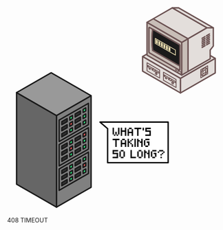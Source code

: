 <div class="section">
  <div class="ctn">
    <svg xmlns:rdf="http://www.w3.org/1999/02/22-rdf-syntax-ns#" xmlns="http://www.w3.org/2000/svg" height="800" width="800" version="1.1" xmlns:cc="http://creativecommons.org/ns#" xmlns:xlink="http://www.w3.org/1999/xlink" viewBox="0 0 800 800.00001" xmlns:dc="http://purl.org/dc/elements/1.1/">
                <g transform="matrix(.79708 0 0 .79838 32.505 266.5)">
                    <g id="arm">
                        <g id="pointer" transform="matrix(0,1,-1,0,411.08,-136.64)">
                            <path stroke-linejoin="round" style="color-rendering:auto;color:#000000;isolation:auto;mix-blend-mode:normal;shape-rendering:auto;solid-color:#000000;image-rendering:auto"
                                d="m493.75 165.67v-2.5254h-15.152v-5.0507h-7.3236v-39.648h7.3236v-5.0508h5.0508v-5.0507h10.102v-5.0508h9.849v-5.0508h5.0508v-4.7982h9.849v9.5965h-5.0508v5.04l-4.9876 0.068-4.9877 0.069v5.0507l27.464 0.064 27.464 0.064v9.8467h-44.952v5.0508h19.95v9.849h-19.95v5.3033h14.9v9.5964h-19.951v5.3033h15.152v4.7982h-5.0507v5.0508h-24.748v-2.5254z"
                                stroke="#ffffff" stroke-width="1.2535" fill="#ffffff" />
                            <path d="m563.86 113.11h-5v10h5v-10zm-5 10h-45v5h20v10h5v-10h20v-5zm-25 15h-20v5h15v10h5v-15zm-5 15h-20v5h15v5h5v-10zm-5 10h-5v5h5v-5zm-5 5h-25v5h25v-5zm-25 0v-5h-15v5h15zm-15-5v-5h-10v-40h10v-5h5v-5h-10v5h-10v50h15zm5-55h10v-5h-10v5zm10-5h10v-5h-10v5zm10-5h5v-5h-5v5zm5-5h10v-5h-10v5zm10 0v10h5v-10h-5zm0 10h-5v5h-10v5h55v-5h-40v-5z"
                                style="color-rendering:auto;color:#000000;isolation:auto;mix-blend-mode:normal;shape-rendering:auto;solid-color:#000000;image-rendering:auto"
                                fill="#1a1a1a" />
                        </g>
                        <g id="fist" transform="matrix(0,1,-1,0,411.08,-136.64)">
                            <path stroke-linejoin="round" style="color-rendering:auto;color:#000000;isolation:auto;mix-blend-mode:normal;shape-rendering:auto;solid-color:#000000;image-rendering:auto"
                                d="m473.91 118.45h5v-5h5v-5h10v-5h10v-5h5v-5h9.5v9.5h-5v5h-10.052l0.1511 2.625 0.1511 2.625 12.375 0.1337 12.375 0.1337v9.4826h-15.052l0.1511 2.625 0.1511 2.625 9.875 0.1355 9.875 0.1356v9.4789h-20.052l0.1511 2.625 0.1511 2.625 7.375 0.1383 7.375 0.1384v9.4733h-20.052l0.1511 2.625 0.1511 2.625 7.375 0.1383 7.375 0.1384v4.4733h-5v5h-24.5v-5h-15v-5h-10v-39.5h5z"
                                stroke="#ffffff" stroke-width="1.2535" fill="#ffffff" />
                            <path d="m538.86 128.11h-5v10h5v-10zm-5 10h-20v5h15v10h5v-15zm-5 15h-20v5h15v5h5v-10zm-5 10h-5v5h5v-5zm-5 5h-25v5h25v-5zm-25 0v-5h-15v5h15zm-15-5v-5h-10v-40h10v-5h5v-5h-10v5h-10v50h15zm5-55h10v-5h-10v5zm10-5h10v-5h-10v5zm10-5h5v-5h-5v5zm5-5h10v-5h-10v5zm10 0v10h5v-10h-5zm0 10h-5v5h-10v5h25v-5h-10v-5zm10 10v10h-15v5h20v-15h-5z"
                                style="color-rendering:auto;color:#000000;isolation:auto;mix-blend-mode:normal;shape-rendering:auto;solid-color:#000000;image-rendering:auto"
                                fill="#1a1a1a" />
                        </g>
                        <g stroke-linejoin="round" transform="matrix(0,1,-1,0,411.08,-136.64)" stroke="#1a1a1a"
                            stroke-width="6.2676">
                            <rect id="sleeve" style="color-rendering:auto;color:#000000;isolation:auto;mix-blend-mode:normal;shape-rendering:auto;solid-color:#000000;image-rendering:auto"
                                transform="rotate(90)" height="195" width="55" y="-468.86" x="109.72" fill="#808080" />
                            <rect id="band" style="color-rendering:auto;color:#000000;isolation:auto;mix-blend-mode:normal;shape-rendering:auto;solid-color:#000000;image-rendering:auto"
                                height="55" width="20" y="109.81" x="432.2" fill="#a05a2c" />
                            <g id="face">
                                <circle id="case" style="color-rendering:auto;color:#000000;isolation:auto;mix-blend-mode:normal;shape-rendering:auto;solid-color:#000000;image-rendering:auto"
                                    cy="137.31" cx="442.33" r="20" fill="#ffffff" />
                                <path id="dial" style="color-rendering:auto;color:#000000;isolation:auto;mix-blend-mode:normal;shape-rendering:auto;solid-color:#000000;image-rendering:auto"
                                    d="m450.11 145.09a11.001 11.001 0 0 1 -11.988 2.3844 11.001 11.001 0 0 1 -6.7913 -10.164 11.001 11.001 0 0 1 6.7913 -10.164 11.001 11.001 0 0 1 11.988 2.3844"
                                    stroke-linecap="round" fill="none" />
                            </g>
                        </g>
                    </g>
                    <g stroke-linejoin="round" fill-rule="evenodd" stroke="#1a1a1a" stroke-width="6.2676">
                        <path d="m347.5 108.61v424.44l-160.18 91.962v-424.44z" fill="#808080" />
                        <path d="m187.32 200.57-184.82-106.11v424.44l184.82 106.11v-424.44" fill="#666666" />
                        <path d="m347.5 108.61-184.82-106.11-160.18 91.962 184.82 106.11 160.18-91.96" stroke-width="6.2678"
                            fill="#999999" />
                        <g id="a" stroke-linejoin="round" stroke-width="6.2676" stroke="#1a1a1a">
                            <g fill="#2aff80" fill-rule="evenodd">
                                <path d="m322.86 165.2v14.148l-12.322 7.0743v-14.148z" stroke-width="6.2676" />
                                <path d="m322.86 193.5v14.148l-12.322 7.0742v-14.148z" stroke-width="6.2676" />
                                <path d="m322.86 221.79v14.148l-12.322 7.0742v-14.148z" stroke-width="6.2676" />
                                <path d="m261.25 200.57v14.148l-12.322 7.0739v-14.148z" stroke-width="6.2676" />
                                <path d="m261.25 228.87v14.148l-12.322 7.0738v-14.148z" stroke-width="6.2676" />
                                <path d="m261.25 257.16v14.148l-12.322 7.0738v-14.148z" stroke-width="6.2676" />
                            </g>
                            <path d="m335.18 143.98v99.037l-135.54 77.814v-99.037z" stroke-width="6.2676" fill="none" />
                            <g fill="#333333" fill-rule="evenodd">
                                <path d="m236.61 271.31v14.148l-24.643 14.148v-14.148z" stroke-width="6.2676" />
                                <path d="m298.21 179.35v14.148l-24.643 14.148v-14.148z" stroke-width="6.2676" />
                                <path d="m298.21 207.65v14.148l-24.643 14.148v-14.148z" stroke-width="6.2676" />
                                <path d="m298.21 235.94v14.148l-24.643 14.148v-14.148z" stroke-width="6.2676" />
                                <path d="m236.61 214.72v14.148l-24.643 14.148v-14.148z" stroke-width="6.2676" />
                                <path d="m236.61 243.02v14.148l-24.643 14.148v-14.148z" stroke-width="6.2676" />
                            </g>
                        </g>
                    </g>
                    <use xlink:href="#a" transform="translate(-4.5832e-6,113.18)" height="100%" width="100%" y="0" x="0" />
                    <use xlink:href="#a" transform="translate(-4.5832e-6,226.37)" height="100%" width="100%" y="0" x="0" />
                    <g stroke-linejoin="round" fill-rule="evenodd" stroke="#1a1a1a" stroke-width="6.2676" fill="#ff5555">
                        <path d="m261.25 228.87v14.148l-12.322 7.0738v-14.148z" />
                        <path d="m261.25 342.05v14.148l-12.322 7.0738v-14.148z" />
                        <path d="m322.86 278.38v14.148l-12.322 7.0738v-14.148z" />
                        <path d="m322.86 419.87v14.148l-12.322 7.0738v-14.148z" />
                    </g>
                </g>
                <g fill-rule="evenodd" transform="matrix(.75933 0 0 .75983 497.63 26.367)">
                    <g stroke-width="1.3165" stroke="#6c5353">
                        <g stroke-linejoin="round" stroke-width="1.3165">
                            <g fill="#e3dedb">
                                <g stroke-width="6.5826">
                                    <path d="m2.5 239.9 168.77-97.44 184.12 106.3-168.77 97.44z" />
                                    <path d="m2.5 239.9v70.866l184.12 106.3v-70.866z" />
                                    <path d="m355.39 248.76-168.77 97.441v70.866l168.77-97.441z" />
                                </g>
                                <path d="m285.06 304.11v38.976l33.755-19.488v-38.976z" stroke-width="3.9496" />
                            </g>
                            <path d="m291.2 307.66c-4.1338 7.16-7.16 20.669 0 24.803 7.16 4.1339 17.346-5.2415 21.48-12.402 4.1339-7.1601 7.1601-20.669 0-24.803-7.1601-4.1339-17.346 5.2415-21.48 12.402z"
                                stroke-width="3.9496" fill="#c8beb7" />
                            <g stroke-width="3.9496" fill="#e3dedb">
                                <path d="m297.34 311.2c-1.7716 3.0686-3.0686 8.8582 0 10.63 3.0686 1.7717 7.4341-2.2463 9.2058-5.3149s3.0686-8.8583 0-10.63-7.4341 2.2464-9.2058 5.315z" />
                                <path d="m297.34 321.83-6.3872 10.408" />
                                <path d="m306.54 316.52 5.8872 3.3215" />
                                <path d="m306.54 305.89 5.8872-10.852" />
                                <path d="m297.34 311.2-6.3872-3.765" />
                            </g>
                        </g>
                        <g id="floppy-drive" fill-rule="evenodd" transform="translate(-157.44,-155.68)" stroke="#6c5353"
                            stroke-width="1.3165">
                            <g stroke-linejoin="round">
                                <path d="m181.42 425.69v38.976l61.372 35.433v-38.976z" stroke-width="3.9496" fill="#e3dedb" />
                                <path d="m184.49 445.18 21.48 12.402v3.5433l12.274 7.0866v-3.5433l21.48 12.402v-7.0866l-55.235-31.89z"
                                    stroke-width="3.2913" fill="#c8beb7" />
                                <path d="m190.62 452.27v3.5433l6.1372 3.5433v-3.5433z" stroke-width="2.633" fill="#afe9af" />
                            </g>
                            <g stroke-linejoin="round" stroke-width="1.3165" fill="#c8beb7">
                                <path d="m221.31 473.53v7.0867l6.1372 3.5433v-7.0866z" stroke-width="2.633" />
                                <path d="m221.31 473.53 3.0686-1.7717 6.1372 3.5434-3.0686 1.7716z" stroke-width="2.633" />
                                <path d="m227.45 484.16 3.0686-1.7716v-7.0866l-3.0686 1.7716z" stroke-width="2.633" />
                                <path d="m184.49 445.18 6.1372-3.5433-6.1372-3.5433z" stroke-width="3.2913" />
                                <path d="m205.97 457.58 6.1372-3.5433 3.0686 1.7717-9.2058 5.3149z" stroke-width="3.2913" />
                            </g>
                            <path d="m218.24 464.67 6.1372-3.5433" stroke-width="3.2913" fill="#e3dedb" />
                        </g>
                        <g stroke-width="6.5826" fill="#c8beb7">
                            <g stroke-linejoin="round">
                                <path d="m23.98 73.366v159.45l168.77 97.441v-159.45z" />
                                <path d="m223.44 153.09-30.686 17.716v159.45l30.686-17.716z" />
                                <path d="m23.98 73.366 168.77 97.444 30.69-17.72-168.77-97.44z" />
                            </g>
                            <path d="m33.186 99.941v116.93c0 2.0457 1.2969 4.2921 3.0686 5.315l144.22 83.268c1.0229 0.5905 3.0686-0.5906 3.0686-1.7717v-116.93c0-2.0457-1.2969-4.2921-3.0686-5.315l-144.22-83.274c-1.028-0.59-3.074 0.591-3.074 1.772z" />
                        </g>
                        <g stroke-linejoin="round">
                            <g stroke-width="6.5826" fill="#e3dedb">
                                <path d="m54.666 55.65 92.054-53.15 168.78 97.441-92.06 53.149z" />
                                <path d="m315.5 99.941h30.686l-168.77-97.441h-30.69z" />
                                <path d="m223.44 312.54 107.4-62.008v-42.52l15.343-19.488v-88.583h-30.686l-92.058 53.15z" />
                            </g>
                            <path d="m174.34 307.22v10.63l15.343 8.8582v-10.63z" stroke-width="3.9496" fill="#c8beb7" />
                            <path d="m162.07 301.91v3.5433l6.1372 3.5433v-3.5433z" stroke-width="2.633" fill="#ff5555" />
                            <g stroke-width="3.2913" fill="#c8beb7">
                                <path d="m290.95 149.55c-1.0229 0.5905-1.0229 4.1338 0 3.5433l15.343-8.8583c1.0229-0.5905 1.0229-4.1338 0-3.5433z" />
                                <path d="m312.43 137.15c-1.0229 0.5905-1.0229 4.1339 0 3.5433l15.343-8.8583c1.0229-0.5905 1.0229-4.1338 0-3.5433z" />
                                <path d="m291.5 158.03c-1.0229 0.5905-1.0229 4.1338 0 3.5433l15.343-8.8583c1.0229-0.5906 1.0229-4.1339 0-3.5433z" />
                                <path d="m312.98 145.63c-1.0229 0.5905-1.0229 4.1338 0 3.5433l15.343-8.8583c1.0229-0.5905 1.0229-4.1338 0-3.5433z" />
                                <path d="m290.73 167.33c-1.0229 0.5906-1.0229 4.1339 0 3.5434l15.343-8.8583c1.0229-0.5906 1.0229-4.1339 0-3.5433z" />
                                <path d="m312.21 154.93c-1.0229 0.5905-1.0229 4.1338 0 3.5433l15.343-8.8583c1.0229-0.5905 1.0229-4.1338 0-3.5433z" />
                                <path d="m291.28 175.81c-1.0229 0.5906-1.0229 4.1339 0 3.5433l15.343-8.8582c1.0229-0.5906 1.0229-4.1339 0-3.5433z" />
                                <path d="m312.76 163.41c-1.0229 0.5906-1.0229 4.1339 0 3.5434l15.343-8.8583c1.0229-0.5906 1.0229-4.1339 0-3.5433z" />
                                <path d="m290.73 185.05c-1.0229 0.5905-1.0229 4.1338 0 3.5433l15.343-8.8583c1.0229-0.5905 1.0229-4.1338 0-3.5433z" />
                                <path d="m312.21 172.64c-1.0229 0.5905-1.0229 4.1339 0 3.5433l15.343-8.8583c1.0229-0.5905 1.0229-4.1338 0-3.5433z" />
                                <path d="m291.28 193.53c-1.0229 0.5905-1.0229 4.1338 0 3.5433l15.343-8.8583c1.0229-0.5906 1.0229-4.1339 0-3.5433z" />
                                <path d="m312.76 181.13c-1.0229 0.5905-1.0229 4.1338 0 3.5433l15.343-8.8583c1.0229-0.5905 1.0229-4.1338 0-3.5433z" />
                            </g>
                        </g>
                    </g>
                    <g id="sad-face" transform="translate(-157.44,-155.68)">
                        <path stroke-linejoin="round" d="m209.03 262.7s-3.0686 19.488-3.0686 51.378 3.0686 51.378 3.0686 51.378l131.95 76.181v-99.213c0-2.0457-1.2969-4.2921-3.0686-5.315z"
                            stroke="#6c5353" stroke-width="6.5826" fill="#1a1a1a" />
                        <path d="m248.24 306.92v13.254l11.479 6.6262v-13.254l-11.479-6.6262zm39.025 22.53v13.254l11.479 6.6276v-13.254l-11.479-6.6276zm-36.73 13.412v13.254l11.479 6.6276 11.477 6.6261 11.479 6.6261 11.477 6.6276v-13.254l-11.477-6.6261-11.479-6.6276-11.477-6.6261-11.479-6.6276zm0 13.254-11.477-6.6261v13.254l11.477 6.6261v-13.254zm45.913 26.508v13.254l11.477 6.6261v-13.254l-11.477-6.6261z"
                            fill="#e9ddaf" />
                    </g>
                </g>
                <use xlink:href="#floppy-drive" transform="matrix(.75933 0 0 .75983 558.21 61.367)" height="100%" width="100%"
                    y="0" x="0" />
                <g id="loading-face" transform="matrix(.75933 0 0 .75983 497.63 26.36)">
                    <path stroke-linejoin="round" d="m51.598 107.03s-3.0686 19.488-3.0686 51.378 3.0686 51.378 3.0686 51.378l131.95 76.181v-99.213c0-2.0457-1.2969-4.2921-3.0686-5.315z"
                        fill-rule="evenodd" stroke="#6c5353" stroke-width="6.5826" fill="#1a1a1a" />
                    <path stroke-linejoin="round" d="m63.872 151.32v24.803l98.195 56.693v-24.803z" stroke="#e9ddaf"
                        stroke-width="3.2913" fill="none" />
                    <g id="loading-bar" fill="#e9ddaf" fill-rule="evenodd">
                        <path d="m66.94 156.63v17.717l9.2058 5.3149v-17.716z" />
                        <path d="m79.215 163.72v17.717l9.2058 5.3149v-17.716z" />
                        <path d="m91.489 170.81v17.717l9.2058 5.3149v-17.716z" />
                        <path d="m103.76 177.89v17.717l9.2058 5.3149v-17.716z" />
                        <path d="m116.04 184.98v17.717l9.2058 5.3149v-17.716z" />
                        <path d="m128.31 192.07v17.717l9.2058 5.3149v-17.716z" />
                    </g>
                </g>
                <g id="server-text">
                    <path id="text-bubble" stroke-linejoin="round" style="color-rendering:auto;color:#000000;isolation:auto;mix-blend-mode:normal;shape-rendering:auto;solid-color:#000000;image-rendering:auto"
                        d="m370.45 601.16h223.36v-150.24h-251.54l28.186 24.244z" stroke="#000000" stroke-linecap="round"
                        stroke-width="5" fill="#ffffff" />
                    <g fill="#000000">
                        <g transform="matrix(.61047 0 0 .60628 140.63 151.02)">
                            <path d="m414.74 578.65v-8.2487h8.2487v8.2487h-8.2487zm16.497 0v-8.2487h8.2487v8.2487h-8.2487zm-8.2487-8.2487v-16.497h8.2487v16.497h-8.2487zm-16.497 0v-41.254h8.2487v41.254h-8.2487zm32.995 0v-41.254h8.2588v41.254h-8.2588z" />
                            <path d="m455.97 578.65v-49.502h8.2487v16.508h16.497v-16.508h8.2487v49.502h-8.2487v-24.746h-16.497v24.746h-8.2487z" />
                            <path d="m497.22 578.65v-41.254h8.2487v16.508h16.497v-16.508h8.2487v41.254h-8.2487v-16.497h-16.497v16.497h-8.2487zm8.2487-41.254v-8.2487h16.497v8.2487h-16.497z" />
                            <path d="m554.97 578.65v-41.254h-16.497v-8.2487h41.254v8.2487h-16.508v41.254h-8.2487z" />
                            <path d="m587.95 545.66v-16.508h8.2487v16.508h-8.2487z" />
                            <path d="m604.46 578.65v-8.2487h24.746v-16.497h-24.746v-24.756h32.995v8.2487h-24.746v8.2588h24.746v32.995h-32.995z" />
                        </g>
                        <g transform="matrix(.61047 0 0 .60628 140.63 151.02)">
                            <path d="m422.99 646.22v-41.254h-16.497v-8.2487h41.254v8.2487h-16.508v41.254h-8.2487z" />
                            <path d="m455.97 646.22v-41.254h8.2487v16.508h16.497v-16.508h8.2487v41.254h-8.2487v-16.497h-16.497v16.497h-8.2487zm8.2487-41.254v-8.2487h16.497v8.2487h-16.497z" />
                            <path d="m521.97 646.22v-16.497h8.2487v16.497h-8.2487zm-8.2487-16.497v-8.2487h8.2487v8.2487h-8.2487zm0-16.497v-8.2588h8.2487v8.2588h-8.2487zm-16.497 32.995v-49.502h8.2487v16.508h8.2487v8.2487h-8.2487v24.746h-8.2487zm24.746-41.254v-8.2487h8.2487v8.2487h-8.2487z" />
                            <path d="m538.47 646.22v-49.502h8.2487v49.502h-8.2487z" />
                            <path d="m554.99 646.22v-49.502h8.2487v8.2487h8.2487v8.2588h-8.2487v32.995h-8.2487zm24.746 0v-24.746h-8.2487v-8.2487h8.2487v-16.508h8.2487v49.502h-8.2487z" />
                            <path d="m604.49 646.22v-8.2487h16.497v8.2487h-16.497zm16.497-8.2487v-16.497h-8.2487v-8.2487h16.497v24.746h-8.2487zm-24.746 0v-33.005h8.2487v33.005h-8.2487zm8.2487-33.005v-8.2487h24.746v8.2487h-24.746z" />
                        </g>
                        <g transform="matrix(.61047 0 0 .60628 140.63 151.02)">
                            <path d="m406.49 715.03v-8.2487h24.746v-16.497h-24.746v-24.756h32.995v8.2487h-24.746v8.2588h24.746v32.995h-32.995z" />
                            <path d="m456 715.03v-8.2487h16.497v8.2487h-16.497zm-8.2487-8.2487v-33.005h8.2487v33.005h-8.2487zm24.746 0v-33.005h8.2487v33.005h-8.2487zm-16.497-33.005v-8.2487h16.497v8.2487h-16.497z" />
                        </g>
                        <g transform="matrix(.61047 0 0 .60628 140.63 151.02)">
                            <path d="m514.6 715.03v-49.502h8.2487v41.254h24.746v8.2487h-32.995z" />
                            <path d="m564.1 715.03v-8.2487h16.497v8.2487h-16.497zm-8.2487-8.2487v-33.005h8.2487v33.005h-8.2487zm24.746 0v-33.005h8.2487v33.005h-8.2487zm-16.497-33.005v-8.2487h16.497v8.2487h-16.497z" />
                            <path d="m597.1 715.03v-49.502h8.2487v8.2487h8.2487v8.2588h-8.2487v32.995h-8.2487zm24.746 0v-24.746h-8.2487v-8.2487h8.2487v-16.508h8.2487v49.502h-8.2487z" />
                            <path d="m646.61 715.03v-8.2487h16.497v8.2487h-16.497zm16.497-8.2487v-16.497h-8.2487v-8.2487h16.497v24.746h-8.2487zm-24.746 0v-33.005h8.2487v33.005h-8.2487zm8.2487-33.005v-8.2487h24.746v8.2487h-24.746z" />
                            <path d="m696.11 715.03v-8.2487h8.2487v8.2487h-8.2487zm0-16.497v-8.2487h8.2487v8.2487h-8.2487zm8.2487-8.2487v-8.2487h8.2487v8.2487h-8.2487zm-24.746-8.2487v-8.2588h8.2487v8.2588h-8.2487zm32.995 0v-8.2588h8.2588v8.2588h-8.2588zm-24.746-8.2588v-8.2487h24.746v8.2487h-24.746z" />
                        </g>
                    </g>
                </g>
            </svg>
  </div>
  <div id="timeout-text" class="ctn">
    408 TIMEOUT
  </div>
</div>
